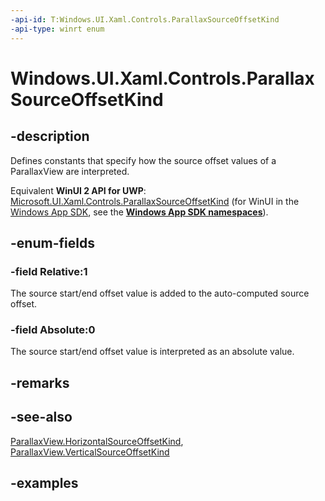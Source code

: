 ```yaml
---
-api-id: T:Windows.UI.Xaml.Controls.ParallaxSourceOffsetKind
-api-type: winrt enum
---
```


<!-- Enumeration syntax.
public enum ParallaxSourceOffsetKind : int 
-->

# Windows.UI.Xaml.Controls.ParallaxSourceOffsetKind

## -description

Defines constants that specify how the source offset values of a ParallaxView are interpreted.

Equivalent **WinUI 2 API for UWP**: [Microsoft.UI.Xaml.Controls.ParallaxSourceOffsetKind](/windows/winui/api/microsoft.ui.xaml.controls.parallaxsourceoffsetkind) (for WinUI in the [Windows App SDK](/windows/apps/windows-app-sdk/), see the **[Windows App SDK namespaces](/windows/windows-app-sdk/api/winrt/)**).

## -enum-fields

### -field Relative:1

The source start/end offset value is added to the auto-computed source offset.

### -field Absolute:0

The source start/end offset value is interpreted as an absolute value.

## -remarks

## -see-also

[ParallaxView.HorizontalSourceOffsetKind](parallaxview_horizontalsourceoffsetkind.md), [ParallaxView.VerticalSourceOffsetKind](parallaxview_verticalsourceoffsetkind.md)

## -examples
